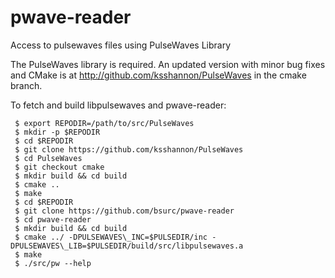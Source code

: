 # pwave-reader
Access to pulsewaves files using PulseWaves Library

The PulseWaves library is required.  An updated version with minor bug fixes
and CMake is at http://github.com/ksshannon/PulseWaves in the cmake branch.

To fetch and build libpulsewaves and pwave-reader:

     $ export REPODIR=/path/to/src/PulseWaves
     $ mkdir -p $REPODIR
     $ cd $REPODIR
     $ git clone https://github.com/ksshannon/PulseWaves
     $ cd PulseWaves
     $ git checkout cmake
     $ mkdir build && cd build
     $ cmake ..
     $ make
     $ cd $REPODIR
     $ git clone https://github.com/bsurc/pwave-reader
     $ cd pwave-reader
     $ mkdir build && cd build
     $ cmake ../ -DPULSEWAVES\_INC=$PULSEDIR/inc -DPULSEWAVES\_LIB=$PULSEDIR/build/src/libpulsewaves.a
     $ make
     $ ./src/pw --help
